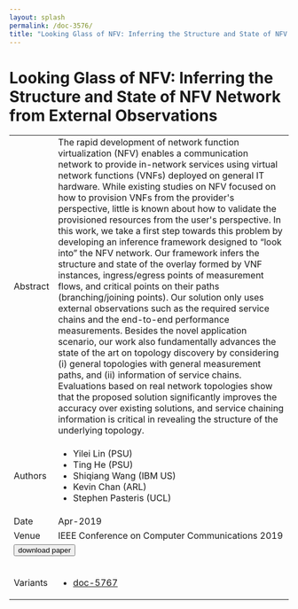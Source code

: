 ```yaml
---
layout: splash
permalink: /doc-3576/
title: "Looking Glass of NFV: Inferring the Structure and State of NFV Network from External Observations"
---
```


# Looking Glass of NFV: Inferring the Structure and State of NFV Network from External Observations

<table>
    <tbody>
    <tr>
        <td>Abstract</td>
        <td>The rapid development of network function virtualization (NFV) enables a communication network to provide in-network services using virtual network functions (VNFs) deployed on general IT hardware. While existing studies on NFV focused on how to provision VNFs from the provider's perspective, little is known about how to validate the provisioned resources from the user's perspective. In this work, we take a first step towards this problem by developing an inference framework designed to “look into” the NFV network. Our framework infers the structure and state of the overlay formed by VNF instances, ingress/egress points of measurement flows, and critical points on their paths (branching/joining points). Our solution only uses external observations such as the required service chains and the end-to-end performance measurements. Besides the novel application scenario, our work also fundamentally advances the state of the art on topology discovery by considering (i) general topologies with general measurement paths, and (ii) information of service chains. Evaluations based on real network topologies show that the proposed solution significantly improves the accuracy over existing solutions, and service chaining information is critical in revealing the structure of the underlying topology.</td>
    </tr>
    <tr>
        <td>Authors</td>
        <td>
            <ul>
                <li>Yilei Lin (PSU)</li>
                <li>Ting He (PSU)</li>
                <li>Shiqiang Wang (IBM US)</li>
                <li>Kevin Chan (ARL)</li>
                <li>Stephen Pasteris (UCL)</li>
            </ul>
        </td>
    </tr>
    <tr>
        <td>Date</td>
        <td>Apr-2019</td>
    </tr>
    <tr>
        <td>Venue</td>
        <td>IEEE Conference on Computer Communications 2019</td>
    </tr>
        <tr>
            <td colspan="2">
                <form method="get" action="https://dais-ita.org/sites/default/files/3576_0.pdf">
                    <button type="submit">download paper</button>
                </form>
            </td>
        </tr>
        <tr>
            <td>Variants</td>
            <td>
                <ul>
                    <li><a href="\doc-5767\">doc-5767</a></li>
                </ul>
            </td>
        </tr>
    </tbody>
</table>

